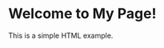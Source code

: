 <html>
<head>
    <title>My First Webpage</title>
</head>
<body>
    <h1>Welcome to My Page!</h1>
    <p>This is a simple HTML example.</p>
</body>
</html>
